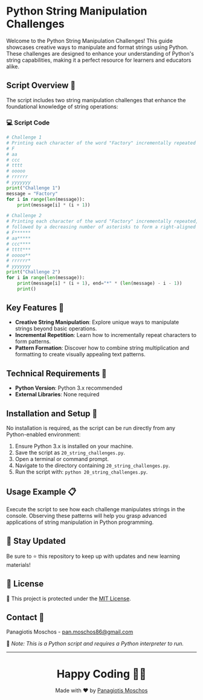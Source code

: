 # Python String Manipulation Challenges

Welcome to the Python String Manipulation Challenges! This guide showcases creative ways to manipulate and format strings using Python. These challenges are designed to enhance your understanding of Python's string capabilities, making it a perfect resource for learners and educators alike.

## Script Overview 📘

The script includes two string manipulation challenges that enhance the foundational knowledge of string operations:

### :computer: Script Code

```python
# Challenge 1
# Printing each character of the word "Factory" incrementally repeated on each line.
# F
# aa     
# ccc    
# tttt   
# ooooo
# rrrrrr
# yyyyyyy
print("Challenge 1")
message = "Factory"
for i in range(len(message)):
    print(message[i] * (i + 1))

# Challenge 2
# Printing each character of the word "Factory" incrementally repeated,
# followed by a decreasing number of asterisks to form a right-aligned triangle.
# F******
# aa*****
# ccc****
# tttt***
# ooooo**
# rrrrrr*
# yyyyyyy
print("Challenge 2")
for i in range(len(message)):
    print(message[i] * (i + 1), end="*" * (len(message) - i - 1))
    print()
```

## Key Features 🌟

- **Creative String Manipulation**: Explore unique ways to manipulate strings beyond basic operations.
- **Incremental Repetition**: Learn how to incrementally repeat characters to form patterns.
- **Pattern Formation**: Discover how to combine string multiplication and formatting to create visually appealing text patterns.

## Technical Requirements 🔧

- **Python Version**: Python 3.x recommended
- **External Libraries**: None required

## Installation and Setup 🚀

No installation is required, as the script can be run directly from any Python-enabled environment:
1. Ensure Python 3.x is installed on your machine.
2. Save the script as `20_string_challenges.py`.
3. Open a terminal or command prompt.
4. Navigate to the directory containing `20_string_challenges.py`.
5. Run the script with: `python 20_string_challenges.py`.

## Usage Example 📋

Execute the script to see how each challenge manipulates strings in the console. Observing these patterns will help you grasp advanced applications of string manipulation in Python programming.

## 📢 Stay Updated
Be sure to ⭐ this repository to keep up with updates and new learning materials!

## 📄 License
🔐 This project is protected under the [MIT License](https://mit-license.org/).

## Contact 📧
Panagiotis Moschos - pan.moschos86@gmail.com

🔗 *Note: This is a Python script and requires a Python interpreter to run.*

---
<h1 align=center>Happy Coding 👨‍💻 </h1>

<p align="center">
  Made with ❤️ by 
  <a href="https://www.linkedin.com/in/panagiotis-moschos" target="_blank">Panagiotis Moschos</a>
</p>
